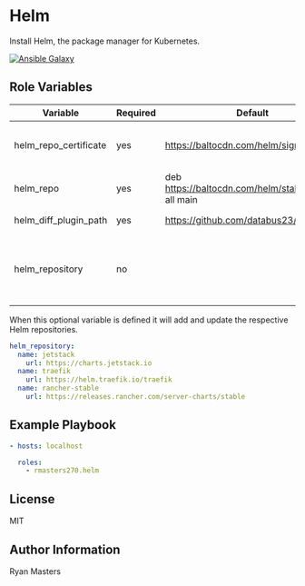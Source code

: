 # Helm

Install Helm, the package manager for Kubernetes.

[![Ansible Galaxy](https://img.shields.io/badge/ansible--galaxy-helm-blue.svg)](https://galaxy.ansible.com/rmasters270/helm)

## Role Variables

| Variable                | Required | Default                                                | Comments                                            |
|-------------------------|----------|--------------------------------------------------------|-----------------------------------------------------|
| helm_repo_certificate   | yes      | <https://baltocdn.com/helm/signing.asc>                | Helm apt repository signing certificate             |
| helm_repo               | yes      | deb <https://baltocdn.com/helm/stable/debian> all main | Helm apt repository                                 |
| helm_diff_plugin_path   | yes      | <https://github.com/databus23/helm-diff>               | Helm diff plugin URL                                |
| helm_repository         | no       |                                                        | Complex variable defining repository names and URLs |

When this optional variable is defined it will add and update the respective Helm repositories.

```yaml
helm_repository:
  name: jetstack
    url: https://charts.jetstack.io
  name: traefik
    url: https://helm.traefik.io/traefik
  name: rancher-stable
    url: https://releases.rancher.com/server-charts/stable
```

## Example Playbook

```yaml
- hosts: localhost

  roles:
    - rmasters270.helm
```

## License

MIT

## Author Information

Ryan Masters
